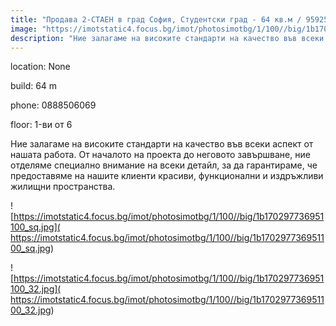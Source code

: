 ```yaml
---
title: "Продава 2-СТАЕН в град София, Студентски град - 64 кв.м / 95925 EUR :: imot.bg Обява"
image: "https://imotstatic4.focus.bg/imot/photosimotbg/1/100//big/1b170297736951100_vV.jpg"
description: "Ние залагаме на високите стандарти на качество във всеки аспект от нашата работа. От началото на проекта до неговото завършване, ние отделяме специално внимание на всеки детайл, за да гарантираме, че предоставяме на нашите клиенти красиви, функционални и издръжливи жилищни пространства."
---
```


location: None

build: 64 m

phone: 0888506069

floor: 1-ви от 6

Ние залагаме на високите стандарти на качество във всеки аспект от нашата работа. От началото на проекта до неговото завършване, ние отделяме специално внимание на всеки детайл, за да гарантираме, че предоставяме на нашите клиенти красиви, функционални и издръжливи жилищни пространства.


![https://imotstatic4.focus.bg/imot/photosimotbg/1/100//big/1b170297736951100_sq.jpg]( https://imotstatic4.focus.bg/imot/photosimotbg/1/100//big/1b170297736951100_sq.jpg)


![https://imotstatic4.focus.bg/imot/photosimotbg/1/100//big/1b170297736951100_32.jpg]( https://imotstatic4.focus.bg/imot/photosimotbg/1/100//big/1b170297736951100_32.jpg)


